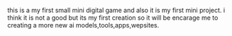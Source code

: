 this is a my first small mini digital game and also it is my first mini project. i think it is not a good but its my first creation so it will be encarage me to creating a more new ai models,tools,apps,wepsites.
